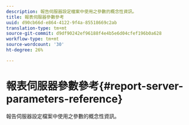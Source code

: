 ```yaml
---
description: 報告伺服器設定檔案中使用之參數的概念性資訊。
title: 報表伺服器參數參考
uuid: d90cb66d-e864-4122-9f4a-85518669c2ab
translation-type: tm+mt
source-git-commit: d9df90242ef96188f4e4b5e6d04cfef196b0a628
workflow-type: tm+mt
source-wordcount: '30'
ht-degree: 26%

---
```



# 報表伺服器參數參考{#report-server-parameters-reference}

報告伺服器設定檔案中使用之參數的概念性資訊。

